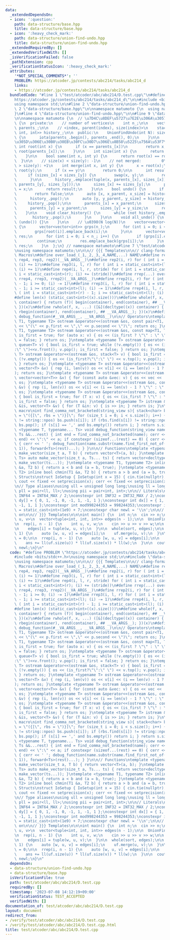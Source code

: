 ```yaml
---
data:
  _extendedDependsOn:
  - icon: ':question:'
    path: data-structure/base.hpp
    title: data-structure/base.hpp
  - icon: ':heavy_check_mark:'
    path: data-structure/union-find-undo.hpp
    title: data-structure/union-find-undo.hpp
  _extendedRequiredBy: []
  _extendedVerifiedWith: []
  _isVerificationFailed: false
  _pathExtension: cpp
  _verificationStatusIcon: ':heavy_check_mark:'
  attributes:
    '*NOT_SPECIAL_COMMENTS*': ''
    PROBLEM: https://atcoder.jp/contests/abc214/tasks/abc214_d
    links:
    - https://atcoder.jp/contests/abc214/tasks/abc214_d
  bundledCode: "#line 1 \"test/atcoder/abc/abc214/D.test.cpp\"\n#define PROBLEM \"\
    https://atcoder.jp/contests/abc214/tasks/abc214_d\"\n\n#include <bits/stdc++.h>\n\
    using namespace std;\n\n#line 2 \"data-structure/union-find-undo.hpp\"\n\n#line\
    \ 2 \"data-structure/base.hpp\"\n\nnamespace matumoto {\n  using namespace std;\n\
    }\n#line 4 \"data-structure/union-find-undo.hpp\"\n\n#line 9 \"data-structure/union-find-undo.hpp\"\
    \n\nnamespace matumoto {\n  // \u7D4C\u8DEF\u5727\u7E2E\u306A\u3057\n  class UnionFindUndo\
    \ {\n  private:\n    // number of vertices\n    int n_;\n\n    vector<int> sizes_,\
    \ parents_;\n\n    // <index, parent(index), size(index)>\n    stack<tuple<int,\
    \ int, int>> history_;\n\n  public:\n    UnionFindUndo(int N): sizes_(N, 1), parents_(N)\
    \ {\n      iota(parents_.begin(), parents_.end(), 0);\n    }\n\n    // \u6839\uFF08\
    \u305D\u306E\u30B0\u30EB\u30FC\u30D7\u306E\u8B58\u5225\u756A\u53F7\uFF09\n   \
    \ int root(int x) {\n      if (x == parents_[x])\n        return x;\n      return\
    \ root(parents_[x]);\n    }\n\n    int size(int x) {\n      return sizes_[root(x)];\n\
    \    }\n\n    bool same(int x, int y) {\n      return root(x) == root(y);\n  \
    \  }\n\n    // size(x) < size(y): -1\n    // not merged:         0\n    // size(x)\
    \ > size(y): +1\n    int merge(int x, int y) {\n      x = root(x);\n      y =\
    \ root(y);\n      if (x == y)\n        return 0;\n\n      int result = +1;\n \
    \     if (sizes_[x] < sizes_[y]) {\n        swap(x, y);\n        result = -1;\n\
    \      }\n\n      history_.emplace(tuple(x, parents_[x], sizes_[x]));\n      history_.emplace(tuple(y,\
    \ parents_[y], sizes_[y]));\n      sizes_[x] += sizes_[y];\n      parents_[y]\
    \ = x;\n      return result;\n    }\n\n    bool undo() {\n      if (history_.empty())\n\
    \        return false;\n\n      auto [x, x_parent, x_size] = history_.top();\n\
    \      history_.pop();\n      auto [y, y_parent, y_size] = history_.top();\n \
    \     history_.pop();\n\n      parents_[x] = x_parent;\n      sizes_[x] = x_size;\n\
    \      parents_[y] = y_parent;\n      sizes_[y] = y_size;\n      return true;\n\
    \    }\n\n    void clear_history() {\n      while (not history_.empty()) {\n \
    \       history_.pop();\n      }\n    }\n\n    void all_undo() {\n      while\
    \ (undo()) {}\n    }\n\n    // \u0398(N log(N))\n    vector<vector<int>> groups()\
    \ {\n      vector<vector<int>> grps(n_);\n      for (int i = 0; i < n_; i++) {\n\
    \        grps[root(i)].emplace_back(i);\n      }\n\n      vector<vector<int>>\
    \ res;\n      for (int i = 0; i < n_; i++) {\n        if (grps[i].empty())\n \
    \         continue;\n        res.emplace_back(grps[i]);\n      }\n      return\
    \ res;\n    }\n  };\n} // namespace matumoto\n#line 7 \"test/atcoder/abc/abc214/D.test.cpp\"\
    \nusing namespace matumoto;\n\n\n// {{{ Templates\n\n// clang-format off\n\n//\
    \ Macros\n#define over_load_(_1,_2,_3,_4,NAME,...) NAME\n#define rep(...) over_load_(__VA_ARGS__,\
    \ rep4, rep3, rep2)(__VA_ARGS__)\n#define rep2(i, r) for ( int i = 0; i < static_cast<int>(r);\
    \ (i) += 1)\n#define rep3(i, l, r) for ( int i = static_cast<int>(l); i < static_cast<int>(r);\
    \ (i) += 1)\n#define rep4(i, l, r, stride) for ( int i = static_cast<int>(l);\
    \ i < static_cast<int>(r); (i) += (stride))\n#define rrep(...) over_load_(__VA_ARGS__,\
    \ rrep4, rrep3, rrep2)(__VA_ARGS__)\n#define rrep2(i, r) for ( int i = static_cast<int>(r)\
    \ - 1; i >= 0; (i) -= 1)\n#define rrep3(i, l, r) for ( int i = static_cast<int>(r)\
    \ - 1; i >= static_cast<int>(l); (i) -= 1)\n#define rrep4(i, l, r, stride) for\
    \ ( int i = static_cast<int>(r) - 1; i >= static_cast<int>(l); (i) -= (stride))\n\
    #define len(x) (static_cast<int>((x).size()))\n#define whole(f, x, ...) ([&](decltype((x))\
    \ container) { return (f)( begin(container), end(container), ## __VA_ARGS__);\
    \ })(x)\n#define rwhole(f, x, ...) ([&](decltype((x)) container) { return (f)(\
    \ rbegin(container), rend(container), ## __VA_ARGS__); })(x)\n#define debug(...)\
    \ debug_function(#__VA_ARGS__, __VA_ARGS__)\n\n// Operators\ntemplate <typename\
    \ T1, typename T2> ostream &operator<<(ostream &os, const pair<T1, T2> &p) { os\
    \ << \"(\" << p.first << \",\" << p.second << \")\"; return os; }\ntemplate <typename\
    \ T1, typename T2> ostream &operator<<(ostream &os, const map<T1, T2> &v) { bool\
    \ is_first = true; for (auto x: v) { os << (is_first ? \"\" : \" \") << x; is_first\
    \ = false; } return os; }\ntemplate <typename T> ostream &operator<<(ostream &os,\
    \ queue<T> v) { bool is_first = true; while (!v.empty()) { os << (is_first?\"\"\
    :\" \")<<v.front(); v.pop(); is_first = false; } return os; }\ntemplate <typename\
    \ T> ostream &operator<<(ostream &os, stack<T> v) { bool is_first = true; while\
    \ (!v.empty()) { os << (is_first?\"\":\" \") << v.top(); v.pop(); is_first=false;\
    \ } return os; }\ntemplate <typename T> ostream &operator<<(ostream &os, const\
    \ vector<T> &v) { rep (i, len(v)) os << v[i] << (i == len(v) - 1 ? \"\" : \" \"\
    ); return os; }\ntemplate <typename T> ostream &operator<<(ostream &os, const\
    \ vector<vector<T>> &v) { for (const auto &vec: v) { os << vec << '\\n'; } return\
    \ os; }\ntemplate <typename T> ostream &operator<<(ostream &os, const deque<T>\
    \ &v) { rep (i, len(v)) os << v[i] << (i == len(v) - 1 ? \"\" : \" \"); return\
    \ os; }\ntemplate <typename T> ostream &operator<<(ostream &os, const set<T> &v)\
    \ { bool is_first = true; for (T x: v) { os << (is_first ? \"\" : \" \") << x;\
    \ is_first = false; } return os; }\ntemplate <typename T> istream &operator>>(istream\
    \ &is, vector<T> &v) { for (T &in: v) { is >> in; } return is; }\n\n// For debug\
    \ macro\nint find_comma_not_bracketed(string_view s){ stack<char> bs; string lbs\
    \ = \"({[\", rbs = \")}]\"; for (size_t i = 0; i < s.size(); i++) { if (lbs.find(s[i])\
    \ != string::npos) bs.push(s[i]); if (rbs.find(s[i]) != string::npos and !bs.empty())\
    \ bs.pop(); if (s[i] == ',' and bs.empty()) return i; } return s.size(); }\ntemplate\
    \ <typename T, typename... Ts> void debug_function(string_view name, const T &a,\
    \ Ts &&...rest) { int end = find_comma_not_bracketed(name); cerr << name.substr(0,\
    \ end) << \":\" << a; if constexpr (sizeof...(rest) == 0) { cerr << '\\n'; } else\
    \ { cerr << ' '; debug_function(name.substr(name.find_first_not_of(' ', end +\
    \ 1)), forward<Ts>(rest)...); } }\n\n// Functions\ntemplate <typename T> vector<T>\
    \ make_vector(size_t a, T b) { return vector<T>(a, b); }\ntemplate <typename...\
    \ Ts> auto make_vector(size_t a, Ts... ts) { return vector<decltype(make_vector(ts...))>(a,\
    \ make_vector(ts...)); }\ntemplate <typename T1, typename T2> inline bool chmax(T1\
    \ &a, T2 b) { return a < b and (a = b, true); }\ntemplate <typename T1, typename\
    \ T2> inline bool chmin(T1 &a, T2 b) { return a > b and (a = b, true); }\n\n//\
    \ Structs\nstruct IoSetup { IoSetup(int x = 15) { cin.tie(nullptr); ios::sync_with_stdio(false);\
    \ cout << fixed << setprecision(x); cerr << fixed << setprecision(x); } } iosetup;\n\
    \n// Type aliases\nusing ull = unsigned long long;\nusing ll = long long;\nusing\
    \ pll = pair<ll, ll>;\nusing pii = pair<int, int>;\n\n// Literals\nconstexpr ll\
    \ INF64 = INT64_MAX / 2;\nconstexpr int INF32 = INT32_MAX / 2;\nconstexpr int\
    \ dy[] = { 0, 1, -1, 0, -1, 1, -1, 1 };\nconstexpr int dx[] = { 1, 0, 0, -1, -1,\
    \ -1, 1, 1 };\nconstexpr int mod998244353 = 998244353;\nconstexpr int mod1000000007\
    \ = static_cast<int>(1e9) + 7;\nconstexpr char newl = '\\n';\n\n// clang-format\
    \ on\n\n// }}} Templates\n\n\nint main() {\n  int n;\n  cin >> n;\n\n  // <w,\
    \ u, v>\n  vector<tuple<int, int, int>> edges(n - 1);\n\n  UnionFindUndo uf(n);\n\
    \n  rep(i, n - 1) {\n    int u, v, w;\n    cin >> u >> v >> w;\n\n    u--, v--;\n\
    \n    edges[i] = tuple(w, u, v);\n  }\n\n  whole(sort, edges);\n\n  rep(i, n -\
    \ 1) {\n    auto [w, u, v] = edges[i];\n    uf.merge(u, v);\n  }\n\n\n  ll ans\
    \ = 0;\n\n  rrep(i, n - 1) {\n    auto [w, u, v] = edges[i];\n\n    uf.undo();\n\
    \    ans += ll(uf.size(u)) * ll(uf.size(v)) * ll(w);\n  }\n\n  cout << ans <<\
    \ newl;\n}\n"
  code: "#define PROBLEM \"https://atcoder.jp/contests/abc214/tasks/abc214_d\"\n\n\
    #include <bits/stdc++.h>\nusing namespace std;\n\n#include \"data-structure/union-find-undo.hpp\"\
    \nusing namespace matumoto;\n\n\n// {{{ Templates\n\n// clang-format off\n\n//\
    \ Macros\n#define over_load_(_1,_2,_3,_4,NAME,...) NAME\n#define rep(...) over_load_(__VA_ARGS__,\
    \ rep4, rep3, rep2)(__VA_ARGS__)\n#define rep2(i, r) for ( int i = 0; i < static_cast<int>(r);\
    \ (i) += 1)\n#define rep3(i, l, r) for ( int i = static_cast<int>(l); i < static_cast<int>(r);\
    \ (i) += 1)\n#define rep4(i, l, r, stride) for ( int i = static_cast<int>(l);\
    \ i < static_cast<int>(r); (i) += (stride))\n#define rrep(...) over_load_(__VA_ARGS__,\
    \ rrep4, rrep3, rrep2)(__VA_ARGS__)\n#define rrep2(i, r) for ( int i = static_cast<int>(r)\
    \ - 1; i >= 0; (i) -= 1)\n#define rrep3(i, l, r) for ( int i = static_cast<int>(r)\
    \ - 1; i >= static_cast<int>(l); (i) -= 1)\n#define rrep4(i, l, r, stride) for\
    \ ( int i = static_cast<int>(r) - 1; i >= static_cast<int>(l); (i) -= (stride))\n\
    #define len(x) (static_cast<int>((x).size()))\n#define whole(f, x, ...) ([&](decltype((x))\
    \ container) { return (f)( begin(container), end(container), ## __VA_ARGS__);\
    \ })(x)\n#define rwhole(f, x, ...) ([&](decltype((x)) container) { return (f)(\
    \ rbegin(container), rend(container), ## __VA_ARGS__); })(x)\n#define debug(...)\
    \ debug_function(#__VA_ARGS__, __VA_ARGS__)\n\n// Operators\ntemplate <typename\
    \ T1, typename T2> ostream &operator<<(ostream &os, const pair<T1, T2> &p) { os\
    \ << \"(\" << p.first << \",\" << p.second << \")\"; return os; }\ntemplate <typename\
    \ T1, typename T2> ostream &operator<<(ostream &os, const map<T1, T2> &v) { bool\
    \ is_first = true; for (auto x: v) { os << (is_first ? \"\" : \" \") << x; is_first\
    \ = false; } return os; }\ntemplate <typename T> ostream &operator<<(ostream &os,\
    \ queue<T> v) { bool is_first = true; while (!v.empty()) { os << (is_first?\"\"\
    :\" \")<<v.front(); v.pop(); is_first = false; } return os; }\ntemplate <typename\
    \ T> ostream &operator<<(ostream &os, stack<T> v) { bool is_first = true; while\
    \ (!v.empty()) { os << (is_first?\"\":\" \") << v.top(); v.pop(); is_first=false;\
    \ } return os; }\ntemplate <typename T> ostream &operator<<(ostream &os, const\
    \ vector<T> &v) { rep (i, len(v)) os << v[i] << (i == len(v) - 1 ? \"\" : \" \"\
    ); return os; }\ntemplate <typename T> ostream &operator<<(ostream &os, const\
    \ vector<vector<T>> &v) { for (const auto &vec: v) { os << vec << '\\n'; } return\
    \ os; }\ntemplate <typename T> ostream &operator<<(ostream &os, const deque<T>\
    \ &v) { rep (i, len(v)) os << v[i] << (i == len(v) - 1 ? \"\" : \" \"); return\
    \ os; }\ntemplate <typename T> ostream &operator<<(ostream &os, const set<T> &v)\
    \ { bool is_first = true; for (T x: v) { os << (is_first ? \"\" : \" \") << x;\
    \ is_first = false; } return os; }\ntemplate <typename T> istream &operator>>(istream\
    \ &is, vector<T> &v) { for (T &in: v) { is >> in; } return is; }\n\n// For debug\
    \ macro\nint find_comma_not_bracketed(string_view s){ stack<char> bs; string lbs\
    \ = \"({[\", rbs = \")}]\"; for (size_t i = 0; i < s.size(); i++) { if (lbs.find(s[i])\
    \ != string::npos) bs.push(s[i]); if (rbs.find(s[i]) != string::npos and !bs.empty())\
    \ bs.pop(); if (s[i] == ',' and bs.empty()) return i; } return s.size(); }\ntemplate\
    \ <typename T, typename... Ts> void debug_function(string_view name, const T &a,\
    \ Ts &&...rest) { int end = find_comma_not_bracketed(name); cerr << name.substr(0,\
    \ end) << \":\" << a; if constexpr (sizeof...(rest) == 0) { cerr << '\\n'; } else\
    \ { cerr << ' '; debug_function(name.substr(name.find_first_not_of(' ', end +\
    \ 1)), forward<Ts>(rest)...); } }\n\n// Functions\ntemplate <typename T> vector<T>\
    \ make_vector(size_t a, T b) { return vector<T>(a, b); }\ntemplate <typename...\
    \ Ts> auto make_vector(size_t a, Ts... ts) { return vector<decltype(make_vector(ts...))>(a,\
    \ make_vector(ts...)); }\ntemplate <typename T1, typename T2> inline bool chmax(T1\
    \ &a, T2 b) { return a < b and (a = b, true); }\ntemplate <typename T1, typename\
    \ T2> inline bool chmin(T1 &a, T2 b) { return a > b and (a = b, true); }\n\n//\
    \ Structs\nstruct IoSetup { IoSetup(int x = 15) { cin.tie(nullptr); ios::sync_with_stdio(false);\
    \ cout << fixed << setprecision(x); cerr << fixed << setprecision(x); } } iosetup;\n\
    \n// Type aliases\nusing ull = unsigned long long;\nusing ll = long long;\nusing\
    \ pll = pair<ll, ll>;\nusing pii = pair<int, int>;\n\n// Literals\nconstexpr ll\
    \ INF64 = INT64_MAX / 2;\nconstexpr int INF32 = INT32_MAX / 2;\nconstexpr int\
    \ dy[] = { 0, 1, -1, 0, -1, 1, -1, 1 };\nconstexpr int dx[] = { 1, 0, 0, -1, -1,\
    \ -1, 1, 1 };\nconstexpr int mod998244353 = 998244353;\nconstexpr int mod1000000007\
    \ = static_cast<int>(1e9) + 7;\nconstexpr char newl = '\\n';\n\n// clang-format\
    \ on\n\n// }}} Templates\n\n\nint main() {\n  int n;\n  cin >> n;\n\n  // <w,\
    \ u, v>\n  vector<tuple<int, int, int>> edges(n - 1);\n\n  UnionFindUndo uf(n);\n\
    \n  rep(i, n - 1) {\n    int u, v, w;\n    cin >> u >> v >> w;\n\n    u--, v--;\n\
    \n    edges[i] = tuple(w, u, v);\n  }\n\n  whole(sort, edges);\n\n  rep(i, n -\
    \ 1) {\n    auto [w, u, v] = edges[i];\n    uf.merge(u, v);\n  }\n\n\n  ll ans\
    \ = 0;\n\n  rrep(i, n - 1) {\n    auto [w, u, v] = edges[i];\n\n    uf.undo();\n\
    \    ans += ll(uf.size(u)) * ll(uf.size(v)) * ll(w);\n  }\n\n  cout << ans <<\
    \ newl;\n}\n"
  dependsOn:
  - data-structure/union-find-undo.hpp
  - data-structure/base.hpp
  isVerificationFile: true
  path: test/atcoder/abc/abc214/D.test.cpp
  requiredBy: []
  timestamp: '2023-07-08 14:12:19+09:00'
  verificationStatus: TEST_ACCEPTED
  verifiedWith: []
documentation_of: test/atcoder/abc/abc214/D.test.cpp
layout: document
redirect_from:
- /verify/test/atcoder/abc/abc214/D.test.cpp
- /verify/test/atcoder/abc/abc214/D.test.cpp.html
title: test/atcoder/abc/abc214/D.test.cpp
---
```

